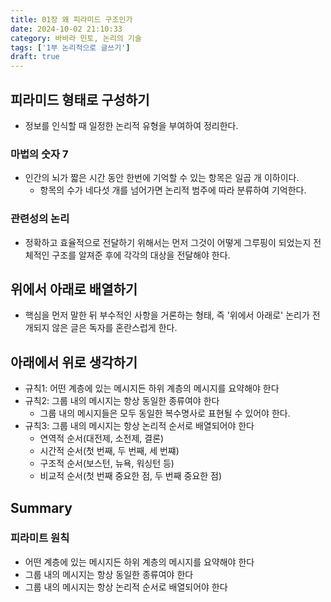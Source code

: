 ```yaml
---
title: 01장 왜 피라미드 구조인가
date: 2024-10-02 21:10:33
category: 바바라 민토, 논리의 기술
tags: ['1부 논리적으로 글쓰기']
draft: true
---
```


## 피라미드 형태로 구성하기

- 정보를 인식할 때 일정한 논리적 유형을 부여하여 정리한다.

### 마법의 숫자 7

- 인간의 뇌가 짧은 시간 동안 한번에 기억할 수 있는 항목은 일곱 개 이하이다.
  - 항목의 수가 네다섯 개를 넘어가면 논리적 범주에 따라 분류하여 기억한다.

### 관련성의 논리

- 정확하고 효율적으로 전달하기 위해서는 먼저 그것이 어떻게 그루핑이 되었는지 전체적인 구조를 알져준 후에 각각의 대상을 전달해야 한다.

## 위에서 아래로 배열하기

- 핵심을 먼저 말한 뒤 부수적인 사항을 거론하는 형태, 즉 '위에서 아래로' 논리가 전개되지 않은 글은 독자를 혼란스럽게 한다.

## 아래에서 위로 생각하기

- 규칙1: 어떤 계층에 있는 메시지든 하위 계층의 메시지를 요약해야 한다
- 규칙2: 그룹 내의 메시지는 항상 동일한 종류여야 한다
  - 그룹 내의 메시지들은 모두 동일한 복수명사로 표현될 수 있어야 한다.
- 규칙3: 그룹 내의 메시지는 항상 논리적 순서로 배열되어야 한다
  - 연역적 순서(대전제, 소전제, 결론)
  - 시간적 순서(첫 번째, 두 번째, 세 번쨰)
  - 구조적 순서(보스턴, 뉴욕, 워싱턴 등)
  - 비교적 순서(첫 번째 중요한 점, 두 번째 중요한 점)

## Summary

### 피라미트 원칙

- 어떤 계층에 있는 메시지든 하위 계층의 메시지를 요약해야 한다
- 그룹 내의 메시지는 항상 동일한 종류여야 한다
- 그룹 내의 메시지는 항상 논리적 순서로 배열되어야 한다
